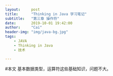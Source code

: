 ```yaml
---
layout:     post
title:      "Thinking in Java 学习笔记"
subtitle:   "第三章 操作符"
date:       2019-10-01 19:42:00
author:     "Cai"
header-img: "img/java-bg.jpg"
tags:
    - JAVA
    - Thinking in Java
    - 技术

---
```


#本文
基本数据类型，运算符这些基础知识，问题不大。

